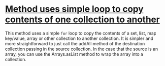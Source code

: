 # [Method uses simple loop to copy contents of one collection to another](http://fb-contrib.sourceforge.net/bugdescriptions.html#UAA_USE_ADD_ALL)

This method uses a simple `for` loop to copy the contents of a set, list, map key/value, array or other collection
			to another collection. It is simpler and more straightforward to just call the addAll method of the destination collection
			passing in the source collection. In the case that the source is an array, you can use the Arrays.asList method to wrap the array
			into a collection.